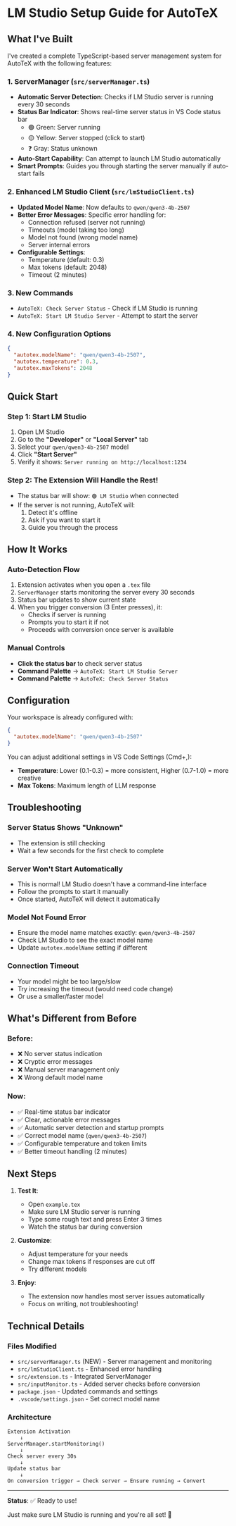 # LM Studio Setup Guide for AutoTeX

## What I've Built

I've created a complete TypeScript-based server management system for AutoTeX with the following features:

### 1. **ServerManager** (`src/serverManager.ts`)
- **Automatic Server Detection**: Checks if LM Studio server is running every 30 seconds
- **Status Bar Indicator**: Shows real-time server status in VS Code status bar
  - 🟢 Green: Server running
  - 🟡 Yellow: Server stopped (click to start)
  - ❓ Gray: Status unknown
- **Auto-Start Capability**: Can attempt to launch LM Studio automatically
- **Smart Prompts**: Guides you through starting the server manually if auto-start fails

### 2. **Enhanced LM Studio Client** (`src/lmStudioClient.ts`)
- **Updated Model Name**: Now defaults to `qwen/qwen3-4b-2507`
- **Better Error Messages**: Specific error handling for:
  - Connection refused (server not running)
  - Timeouts (model taking too long)
  - Model not found (wrong model name)
  - Server internal errors
- **Configurable Settings**:
  - Temperature (default: 0.3)
  - Max tokens (default: 2048)
  - Timeout (2 minutes)

### 3. **New Commands**
- `AutoTeX: Check Server Status` - Check if LM Studio is running
- `AutoTeX: Start LM Studio Server` - Attempt to start the server

### 4. **New Configuration Options**
```json
{
  "autotex.modelName": "qwen/qwen3-4b-2507",
  "autotex.temperature": 0.3,
  "autotex.maxTokens": 2048
}
```

## Quick Start

### Step 1: Start LM Studio
1. Open LM Studio
2. Go to the **"Developer"** or **"Local Server"** tab
3. Select your `qwen/qwen3-4b-2507` model
4. Click **"Start Server"**
5. Verify it shows: `Server running on http://localhost:1234`

### Step 2: The Extension Will Handle the Rest!
- The status bar will show: `🟢 LM Studio` when connected
- If the server is not running, AutoTeX will:
  1. Detect it's offline
  2. Ask if you want to start it
  3. Guide you through the process

## How It Works

### Auto-Detection Flow
1. Extension activates when you open a `.tex` file
2. `ServerManager` starts monitoring the server every 30 seconds
3. Status bar updates to show current state
4. When you trigger conversion (3 Enter presses), it:
   - Checks if server is running
   - Prompts you to start it if not
   - Proceeds with conversion once server is available

### Manual Controls
- **Click the status bar** to check server status
- **Command Palette** → `AutoTeX: Start LM Studio Server`
- **Command Palette** → `AutoTeX: Check Server Status`

## Configuration

Your workspace is already configured with:
```json
{
  "autotex.modelName": "qwen/qwen3-4b-2507"
}
```

You can adjust additional settings in VS Code Settings (Cmd+,):
- **Temperature**: Lower (0.1-0.3) = more consistent, Higher (0.7-1.0) = more creative
- **Max Tokens**: Maximum length of LLM response

## Troubleshooting

### Server Status Shows "Unknown"
- The extension is still checking
- Wait a few seconds for the first check to complete

### Server Won't Start Automatically
- This is normal! LM Studio doesn't have a command-line interface
- Follow the prompts to start it manually
- Once started, AutoTeX will detect it automatically

### Model Not Found Error
- Ensure the model name matches exactly: `qwen/qwen3-4b-2507`
- Check LM Studio to see the exact model name
- Update `autotex.modelName` setting if different

### Connection Timeout
- Your model might be too large/slow
- Try increasing the timeout (would need code change)
- Or use a smaller/faster model

## What's Different from Before

### Before:
- ❌ No server status indication
- ❌ Cryptic error messages
- ❌ Manual server management only
- ❌ Wrong default model name

### Now:
- ✅ Real-time status bar indicator
- ✅ Clear, actionable error messages
- ✅ Automatic server detection and startup prompts
- ✅ Correct model name (`qwen/qwen3-4b-2507`)
- ✅ Configurable temperature and token limits
- ✅ Better timeout handling (2 minutes)

## Next Steps

1. **Test It**: 
   - Open `example.tex`
   - Make sure LM Studio server is running
   - Type some rough text and press Enter 3 times
   - Watch the status bar during conversion

2. **Customize**:
   - Adjust temperature for your needs
   - Change max tokens if responses are cut off
   - Try different models

3. **Enjoy**:
   - The extension now handles most server issues automatically
   - Focus on writing, not troubleshooting!

## Technical Details

### Files Modified
- `src/serverManager.ts` (NEW) - Server management and monitoring
- `src/lmStudioClient.ts` - Enhanced error handling
- `src/extension.ts` - Integrated ServerManager
- `src/inputMonitor.ts` - Added server checks before conversion
- `package.json` - Updated commands and settings
- `.vscode/settings.json` - Set correct model name

### Architecture
```
Extension Activation
    ↓
ServerManager.startMonitoring()
    ↓
Check server every 30s
    ↓
Update status bar
    ↓
On conversion trigger → Check server → Ensure running → Convert
```

---

**Status**: ✅ Ready to use!

Just make sure LM Studio is running and you're all set! 🚀

